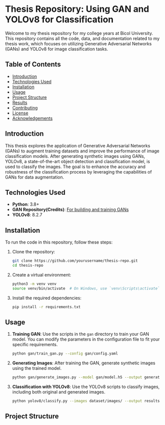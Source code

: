 # Thesis Repository: Using GAN and YOLOv8 for Classification

Welcome to my thesis repository for my college years at Bicol University. This repository contains all the code, data, and documentation related to my thesis work, which focuses on utilizing Generative Adversarial Networks (GANs) and YOLOv8 for image classification tasks.

## Table of Contents

- [Introduction](#introduction)
- [Technologies Used](#technologies-used)
- [Installation](#installation)
- [Usage](#usage)
- [Project Structure](#project-structure)
- [Results](#results)
- [Contributing](#contributing)
- [License](#license)
- [Acknowledgements](#acknowledgements)

## Introduction

This thesis explores the application of Generative Adversarial Networks (GANs) to augment training datasets and improve the performance of image classification models. After generating synthetic images using GANs, YOLOv8, a state-of-the-art object detection and classification model, is used to classify the images. The goal is to enhance the accuracy and robustness of the classification process by leveraging the capabilities of GANs for data augmentation.

## Technologies Used

- **Python**: 3.8+
- **GAN Repository(Credits)**: [For building and training GANs](https://github.com/odegeasslbc/FastGAN-pytorch.git)
- **YOLOv8**: 8.2.7

## Installation

To run the code in this repository, follow these steps:

1. Clone the repository:
    ```sh
    git clone https://github.com/yourusername/thesis-repo.git
    cd thesis-repo
    ```

2. Create a virtual environment:
    ```sh
    python3 -m venv venv
    source venv/bin/activate  # On Windows, use `venv\Scripts\activate`
    ```

3. Install the required dependencies:
    ```sh
    pip install -r requirements.txt
    ```

## Usage

1. **Training GAN**: Use the scripts in the `gan` directory to train your GAN model. You can modify the parameters in the configuration file to fit your specific requirements.

    ```sh
    python gan/train_gan.py --config gan/config.yaml
    ```

2. **Generating Images**: After training the GAN, generate synthetic images using the trained model.

    ```sh
    python gan/generate_images.py --model gan/model.h5 --output generated_images/
    ```

3. **Classification with YOLOv8**: Use the YOLOv8 scripts to classify images, including both original and generated images.

    ```sh
    python yolov8/classify.py --images dataset/images/ --output results/
    ```

## Project Structure

